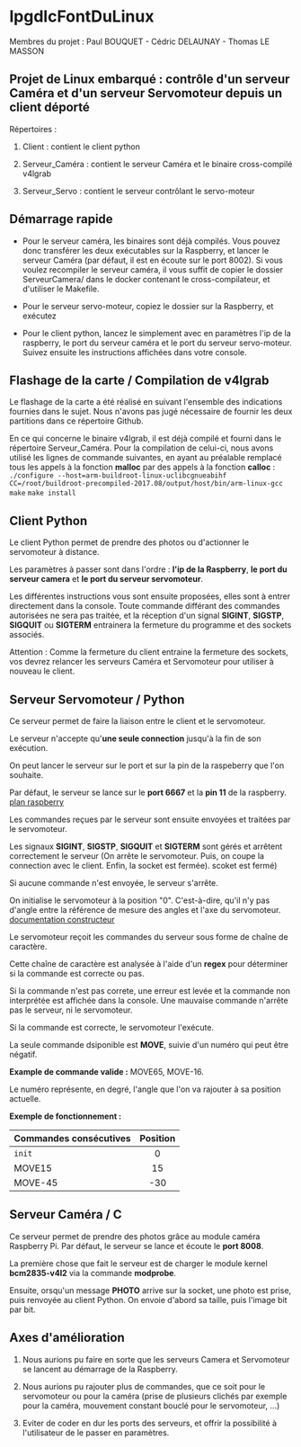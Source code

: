 # **lpgdlcFontDuLinux**

Membres du projet : Paul BOUQUET - Cédric DELAUNAY - Thomas LE MASSON

## **Projet de Linux embarqué : contrôle d'un serveur Caméra et d'un serveur Servomoteur depuis un client déporté**

Répertoires :

1. Client : contient le client python

2. Serveur_Caméra : contient le serveur Caméra et le binaire cross-compilé v4lgrab

3. Serveur_Servo  : contient le serveur contrôlant le servo-moteur

## **Démarrage rapide**

- Pour le serveur caméra, les binaires sont déjà compilés. Vous pouvez donc transférer les deux
  exécutables sur la Raspberry, et lancer le serveur Caméra (par défaut, il est en écoute sur le
  port 8002). Si vous voulez recompiler le serveur caméra, il vous suffit de copier le dossier
  ServeurCamera/ dans le docker contenant le cross-compilateur, et d'utiliser le Makefile.

- Pour le serveur servo-moteur, copiez le dossier sur la Raspberry, et exécutez

- Pour le client python, lancez le simplement avec en paramètres l'ip de la raspberry, le port du
  serveur caméra et le port du serveur servo-moteur. Suivez ensuite les instructions affichées dans
  votre console.

## **Flashage de la carte / Compilation de v4lgrab**

Le flashage de la carte a été réalisé en suivant l'ensemble des indications fournies dans le sujet. Nous n'avons pas jugé nécessaire de fournir les deux partitions dans ce répertoire Github.

En ce qui concerne le binaire v4lgrab, il est déjà compilé et fourni dans le répertoire Serveur_Caméra. Pour la compilation de celui-ci, nous avons utilisé les lignes de commande suivantes, en ayant au préalable remplacé tous les appels à la fonction **malloc** par des appels à la fonction **calloc** :
```./configure --host=arm-buildroot-linux-uclibcgnueabihf CC=/root/buildroot-precompiled-2017.08/output/host/bin/arm-linux-gcc```
```make```
```make install```

## **Client Python**

Le client Python permet de prendre des photos ou d'actionner le servomoteur à distance. 

Les paramètres à passer sont dans l'ordre : **l'ip de la Raspberry**, **le port du serveur camera** et **le port du serveur servomoteur**.

Les différentes instructions vous sont ensuite proposées, elles sont à entrer directement dans la console. Toute commande différant des commandes autorisées ne sera pas traitée, et la réception d'un signal **SIGINT**, **SIGSTP**, **SIGQUIT** ou **SIGTERM** entrainera la fermeture du programme et des sockets associés.

Attention : Comme la fermeture du client entraine la fermeture des sockets, vos devrez relancer les serveurs Caméra et Servomoteur pour utiliser à nouveau le client.

## **Serveur Servomoteur / Python**

Ce serveur permet de faire la liaison entre le client et le servomoteur.

Le serveur n'accepte qu'**une seule connection** jusqu'à la fin de son exécution.

On peut lancer le serveur sur le port et sur la pin de la raspeberry que l'on souhaite.

Par défaut, le serveur se lance sur le **port 6667** et la **pin 11** de la raspberry. [plan
raspberry](schema_raspeberryPI3)

Les commandes reçues par le serveur sont ensuite envoyées et traitées par le servomoteur.

Les signaux **SIGINT**, **SIGSTP**, **SIGQUIT** et **SIGTERM** sont gérés et arrêtent correctement
le serveur (On arrête le servomoteur. Puis, on coupe la connection avec le client. Enfin, la socket
est fermée). scoket est fermé)

Si aucune commande n'est envoyée, le serveur s'arrête.

On initialise le servomoteur à la position "0". C'est-à-dire, qu'il n'y pas d'angle entre la
référence de mesure des angles et l'axe du servomoteur. [documentation
constructeur](documentation_MicroServoSG90)

Le servomoteur reçoit les commandes du serveur sous forme de chaîne de caractère.

Cette chaîne de caractère est analysée à l'aide d'un **regex** pour déterminer si la commande est
correcte ou pas.

Si la commande n'est pas correte, une erreur est levée et la commande non interprétée est affichée
dans la console. Une mauvaise commande n'arrête pas le serveur, ni le servomoteur.

Si la commande est correcte, le servomoteur l'exécute.

La seule commande dsiponible est **MOVE**, suivie d'un numéro qui peut être négatif.

**Example de commande valide :** MOVE65, MOVE-16.

Le numéro représente, en degré, l'angle que l'on va rajouter à sa position actuelle.

**Exemple de fonctionnement :**

| Commandes consécutives | Position |
| ---------------------- | :------: |
| ```init```             |    0     |
| MOVE15                 |    15    |
| MOVE-45                |   -30    |

## **Serveur Caméra / C**

Ce serveur permet de prendre des photos grâce au module caméra Raspberry Pi. Par défaut, le serveur se lance et écoute le **port 8008**.

La première chose que fait le serveur est de charger le module kernel **bcm2835-v4l2** via la commande **modprobe**.

Ensuite, orsqu'un message **PHOTO** arrive sur la socket, une photo est prise, puis renvoyée au client Python. On envoie d'abord sa taille, puis l'image bit par bit.

## **Axes d'amélioration**

1. Nous aurions pu faire en sorte que les serveurs Camera et Servomoteur se lancent au démarrage de la Raspberry.

2. Nous aurions pu rajouter plus de commandes, que ce soit pour le servomoteur ou pour la caméra (prise de plusieurs clichés par exemple pour la caméra, mouvement constant bouclé pour le servomoteur, ...)

3. Eviter de coder en dur les ports des serveurs, et offrir la possibilité à l'utilisateur de le passer en paramètres.

[schema_raspeberryPI3]:
https://docs.microsoft.com/en-us/windows/iot-core/media/pinmappingsrpi/rp2_pinout.png

[documentation_MicroServoSG90]:
http://www.ee.ic.ac.uk/pcheung/teaching/de1_ee/stores/sg90_datasheet.pdf

